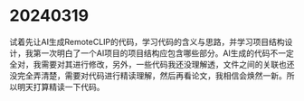 # 20240319
试着先让AI生成RemoteCLIP的代码，学习代码的含义与思路，并学习项目结构设计，我第一次明白了一个AI项目的项目结构应包含哪些部分。AI生成的代码不一定全对，我需要对其进行修改，另外，一些代码我还没理解透，文件之间的关联也还没完全弄清楚，需要对代码进行精读理解，然后再看论文，我相信会焕然一新。所以明天打算精读一下代码。
